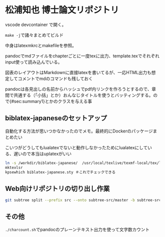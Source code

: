 # 松浦知也 博士論文リポジトリ

vscode devcontainer で開く。

`make -j`で諸々まとめてビルド

中身はlatexmkrcとmakefileを参照。

pandocでmdファイルをchapterごとに一度texに出力、template.texでそれぞれinput使って読み込んでいる。

図表のレイアウトはMarkdownに直接latexを書いてるが、一応HTML出力も想定してコメントでmdのコマンドも残しておく

pandocは各見出しの名前からハッシュでpdf内リンクを作ろうとするので、章間で共通する（「小括」とか）おんなじタイトルを使うとバッティングする。ので{#sec:summary1}とかのクラスを与える事


## biblatex-japaneseのセットアップ

自動化する方法が思いつかなかったのでメモ。最終的にDockerのパッケージまとめたい

こいつがどうしてもlualatexでないと動作しなかったためにlualatexにしている、遅いので本当はuplatexがいい

```sh
ln -s /workdir/biblatex-japanese/  /usr/local/texlive/texmf-local/tex/latex/local/biblatex-japanese
mktexlsr
kpsewhich biblatex-japanese.sty ＃これでチェックできる
```

## Web向けリポジトリの切り出し作業

```bash
git subtree split --prefix src --onto subtree-src/master -b subtree-src/master
```

## その他

`./charcount.sh`でpandocのプレーンテキスト出力を使って文字数カウント
